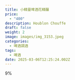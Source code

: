 ```yaml
---
title: 小精靈啤酒花精釀
price:
  - "400"
description: Houblon Chouffe
draft: false
weight: 2
image: images/img_3153.jpeg
categories:
  - 啤酒調酒
tags:
  - 啤酒
date: 2025-03-06T12:25:24.002Z
---
```

9%